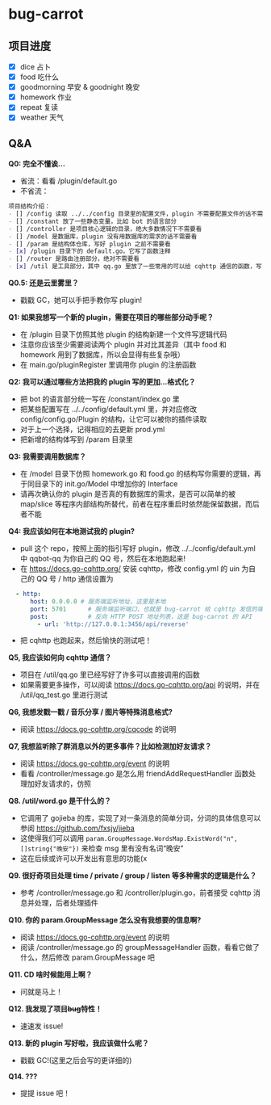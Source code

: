 # bug-carrot

## 项目进度

- [x] dice 占卜
- [x] food 吃什么
- [x] goodmorning 早安 & goodnight 晚安
- [x] homework 作业
- [x] repeat 复读
- [x] weather 天气

## Q&A

**Q0: 完全不懂诶...**
- 省流：看看 /plugin/default.go
- 不省流：
```markdown
项目结构介绍：
- [] /config 读取 ../../config 目录里的配置文件，plugin 不需要配置文件的话不需要看
- [] /constant 放了一些静态变量，比如 bot 的语言部分
- [] /controller 是项目核心逻辑的目录，绝大多数情况下不需要看
- [] /model 是数据库，plugin 没有用数据库的需求的话不需要看
- [] /param 是结构体仓库，写好 plugin 之前不需要看
- [x] /plugin 目录下的 default.go，它写了函数注释
- [] /router 是路由注册部分，绝对不需要看
- [x] /util 是工具部分，其中 qq.go 里放了一些常用的可以给 cqhttp 通信的函数，写了注释，word.go 不需要看
```

**Q0.5: 还是云里雾里？**
- 戳戳 GC，她可以手把手教你写 plugin!

**Q1: 如果我想写一个新的 plugin，需要在项目的哪些部分动手呢？**
- 在 /plugin 目录下仿照其他 plugin 的结构新建一个文件写逻辑代码
- 注意你应该至少需要阅读两个 plugin 并对比其差异（其中 food 和 homework 用到了数据库，所以会显得有些复杂哦）
- 在 main.go/pluginRegister 里调用你 plugin 的注册函数

**Q2: 我可以通过哪些方法把我的 plugin 写的更加...格式化？**
- 把 bot 的语言部分统一写在 /constant/index.go 里
- 把某些配置写在 ../../config/default.yml 里，并对应修改 config/config.go/Plugin 的结构，让它可以被你的插件读取
- 对于上一个选择，记得相应的去更新 prod.yml
- 把新增的结构体写到 /param 目录里

**Q3: 我需要调用数据库？**
- 在 /model 目录下仿照 homework.go 和 food.go 的结构写你需要的逻辑，再于同目录下的 init.go/Model 中增加你的 Interface
- 请再次确认你的 plugin 是否真的有数据库的需求，是否可以简单的被 map/slice 等程序内部结构所替代，前者在程序重启时依然能保留数据，而后者不能

**Q4: 我应该如何在本地测试我的 plugin?**
- pull 这个 repo，按照上面的指引写好 plugin，修改 ../../config/default.yml 中 qqbot-qq 为你自己的 QQ 号，然后在本地跑起来!
- 在 https://docs.go-cqhttp.org/ 安装 cqhttp，修改 config.yml 的 uin 为自己的 QQ 号 / http 通信设置为
```yml
  - http:
      host: 0.0.0.0 # 服务端监听地址，这里是本地
      port: 5701      # 服务端监听端口，也就是 bug-carrot 给 cqhttp 发信的端口
      post:           # 反向 HTTP POST 地址列表，这是 bug-carrot 的 API
        - url: 'http://127.0.0.1:3456/api/reverse'
```
- 把 cqhttp 也跑起来，然后愉快的测试吧！

**Q5, 我应该如何向 cqhttp 通信？**
- 项目在 /util/qq.go 里已经写好了许多可以直接调用的函数
- 如果需要更多操作，可以阅读 https://docs.go-cqhttp.org/api 的说明，并在 /util/qq_test.go 里进行测试

**Q6, 我想发戳一戳 / 音乐分享 / 图片等特殊消息格式?**
- 阅读 https://docs.go-cqhttp.org/cqcode 的说明

**Q7, 我想监听除了群消息以外的更多事件？比如检测加好友请求？**
- 阅读 https://docs.go-cqhttp.org/event 的说明
- 看看 /controller/message.go 是怎么用 friendAddRequestHandler 函数处理加好友请求的，仿照

**Q8. /util/word.go 是干什么的？**
- 它调用了 gojieba 的库，实现了对一条消息的简单分词，分词的具体信息可以参阅 https://github.com/fxsjy/jieba
- 这使得我们可以调用 `param.GroupMessage.WordsMap.ExistWord("n", []string{"晚安"})` 来检查 msg 里有没有名词“晚安”
- 这在后续或许可以开发出有意思的功能(x

**Q9. 很好奇项目处理 time / private / group / listen 等多种需求的逻辑是什么？**
- 参考 /controller/message.go 和 /controller/plugin.go，前者接受 cqhttp 消息并处理，后者处理插件

**Q10. 你的 param.GroupMessage 怎么没有我想要的信息啊?**
- 阅读 https://docs.go-cqhttp.org/event 的说明
- 阅读 /controller/message.go 的 groupMessageHandler 函数，看看它做了什么，然后修改 param.GroupMessage 吧

**Q11. CD 啥时候能用上啊？**
- 问就是马上！

**Q12. 我发现了项目~~bug~~特性！**
- 速速发 issue!

**Q13. 新的 plugin 写好啦，我应该做什么呢？**
- 戳戳 GC!(这里之后会写的更详细的)

**Q14. ???**
- 提提 issue 吧！